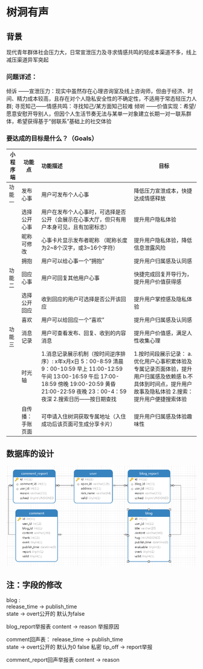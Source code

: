 # 树洞有声
## 背景
现代青年群体社会压力大，日常宣泄压力及寻求情感共鸣的轻成本渠道不多，线上减压渠道异军突起  
### 问题详述：
倾诉        ——宣泄压力：现实中虽然存在心理咨询室及线上咨询师，但由于经济、时间、精力成本较高，且存在对个人隐私安全性的不确定性，不适用于常态轻压力人群;
寻觅知己——情感共鸣：寻找知己/某方面知己较难
倾听        ——价值实现：希望/愿意安慰开导别人，但因个人生活节奏无法与某单一对象建立长期一对一联系群体，希望获得基于“弱联系”基础上的社交体验

### 要达成的目标是什么？（Goals） 

| 小程序端 | 功能点   | 功能描述           | 目标                               |
| -------- | -------- | :----------------- | ---------------------------------- |
|功能一|	发布心事|	用户可发布个人心事	|降低压力宣泄成本，快捷达成情感释放|
|	|选择公开心事|	用户在发布个人心事时，可选择是否公开（会展示在心事大厅，但只有用户本身可见，且有加密标志）	|提升用户隐私体验|
|	|昵称可修改|	心事卡片显示发布者昵称  （昵称长度为2~8个汉字，或3~16个字符）|	提升用户隐私体验，降低信息泄露风险|
|	|拥抱|	用户可以给心事一个“拥抱”	|提升用户归属感及认同感|
|功能二	|回应心事	|用户可回复其他用户心事	|快捷完成回复开导行为，提升用户价值获得感|
|	|选择公开回应|	收到回应的用户可选择是否公开该回应	|提升用户掌控感及隐私体验|
|	|喜欢|	用户可以给回应一个“喜欢”|	提升用户归属感及认同感|
|功能三|	消息记录|	用户可查看发布、回复、收到的内容消息|	提升用户价值感，满足人性收集心理|
|	|时光轴	| 1.消息记录展示机制（按时间逆序排序）: x年x月x日                               5：00-8:59       清晨                                                                                                         9：00-10:59     早上                                                                                           11:00-12:59      午间                                                                                         13:00-16:59      午后                                                                                               17:00-18:59      傍晚                                                                                      19:00-20:59      黄昏                                                                                         21:00-22:59      夜晚                                                                                                             23：00-4：59   夜深                                                                                                   2.搜索日历——按日期查找 |1.按时间段展示记录：                          a.优化用户心事积累体验及专属记录页面体验，提升用户归属感及依赖感         b.不具体到时间点，提升用户故事及隐私体验  2.搜索：  提升用户便捷搜索体验|
||自传播：手账页面|	可申请入住树洞获取专属地址（入住成功后该页面可生成分享卡片）|	提升用户归属感及体验趣味性|

## 数据库的设计

![数据库模型图](.\model.png)

## 注：字段的修改
blog :  
release_time -> publish_time  
state -> overt公开的 默认为false  


blog_report举报表
content -> reason 举报原因

comment回声表：
release_time -> publish_time  
state -> overt公开的 默认为0 false 私密
tip_off -> report举报


comment_report回声举报表
content -> reason